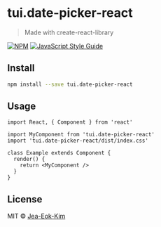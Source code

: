 # tui.date-picker-react

> Made with create-react-library

[![NPM](https://img.shields.io/npm/v/tui.date-picker-react.svg)](https://www.npmjs.com/package/tui.date-picker-react) [![JavaScript Style Guide](https://img.shields.io/badge/code_style-standard-brightgreen.svg)](https://standardjs.com)

## Install

```bash
npm install --save tui.date-picker-react
```

## Usage

```tsx
import React, { Component } from 'react'

import MyComponent from 'tui.date-picker-react'
import 'tui.date-picker-react/dist/index.css'

class Example extends Component {
  render() {
    return <MyComponent />
  }
}
```

## License

MIT © [Jea-Eok-Kim](https://github.com/Jea-Eok-Kim)
